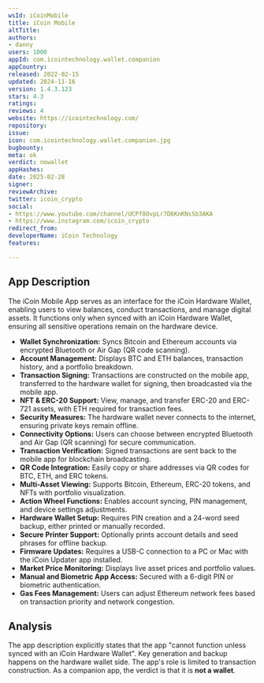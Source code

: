 ```yaml
---
wsId: iCoinMobile
title: iCoin Mobile
altTitle: 
authors:
- danny
users: 1000
appId: com.icointechnology.wallet.companion
appCountry: 
released: 2022-02-15
updated: 2024-11-16
version: 1.4.3.123
stars: 4.3
ratings: 
reviews: 4
website: https://icointechnology.com/
repository: 
issue: 
icon: com.icointechnology.wallet.companion.jpg
bugbounty: 
meta: ok
verdict: nowallet
appHashes: 
date: 2025-02-28
signer: 
reviewArchive: 
twitter: icoin_crypto
social:
- https://www.youtube.com/channel/UCPf8OvpLr7D6KnKNsSb3AKA
- https://www.instagram.com/icoin_crypto
redirect_from: 
developerName: iCoin Technology
features: 

---
```


## App Description 

The iCoin Mobile App serves as an interface for the iCoin Hardware Wallet, enabling users to view balances, conduct transactions, and manage digital assets. It functions only when synced with an iCoin Hardware Wallet, ensuring all sensitive operations remain on the hardware device.

-   **Wallet Synchronization:** Syncs Bitcoin and Ethereum accounts via encrypted Bluetooth or Air Gap (QR code scanning).
-   **Account Management:** Displays BTC and ETH balances, transaction history, and a portfolio breakdown.
-   **Transaction Signing:** Transactions are constructed on the mobile app, transferred to the hardware wallet for signing, then broadcasted via the mobile app.
-   **NFT & ERC-20 Support:** View, manage, and transfer ERC-20 and ERC-721 assets, with ETH required for transaction fees.
-   **Security Measures:** The hardware wallet never connects to the internet, ensuring private keys remain offline.
-   **Connectivity Options:** Users can choose between encrypted Bluetooth and Air Gap (QR scanning) for secure communication.
-   **Transaction Verification:** Signed transactions are sent back to the mobile app for blockchain broadcasting.
-   **QR Code Integration:** Easily copy or share addresses via QR codes for BTC, ETH, and ERC tokens.
-   **Multi-Asset Viewing:** Supports Bitcoin, Ethereum, ERC-20 tokens, and NFTs with portfolio visualization.
-   **Action Wheel Functions:** Enables account syncing, PIN management, and device settings adjustments.
-   **Hardware Wallet Setup:** Requires PIN creation and a 24-word seed backup, either printed or manually recorded.
-   **Secure Printer Support:** Optionally prints account details and seed phrases for offline backup.
-   **Firmware Updates:** Requires a USB-C connection to a PC or Mac with the iCoin Updater app installed.
-   **Market Price Monitoring:** Displays live asset prices and portfolio values.
-   **Manual and Biometric App Access:** Secured with a 6-digit PIN or biometric authentication.
-   **Gas Fees Management:** Users can adjust Ethereum network fees based on transaction priority and network congestion.

## Analysis 

The app description explicitly states that the app "cannot function unless synced with an iCoin Hardware Wallet". Key generation and backup happens on the hardware wallet side. The app's role is limited to transaction construction. As a companion app, the verdict is that it is **not a wallet**.
